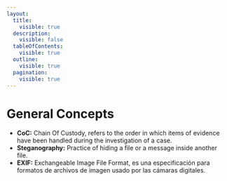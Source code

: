 ```yaml
---
layout:
  title:
    visible: true
  description:
    visible: false
  tableOfContents:
    visible: true
  outline:
    visible: true
  pagination:
    visible: true
---
```


# General Concepts

* **CoC:** Chain Of Custody, refers to the order in which items of evidence have been handled during the investigation of a case.
* **Steganography:** Practice of hiding a file or a message inside another file.
* **EXIF:** Exchangeable Image File Format, es una especificación para formatos de archivos de imagen usado por las cámaras digitales.

